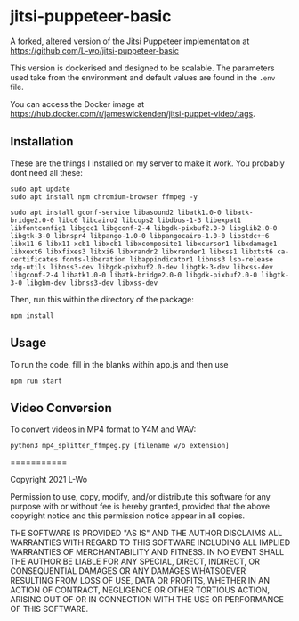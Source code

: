 # jitsi-puppeteer-basic
A forked, altered version of the Jitsi Puppeteer implementation at <https://github.com/L-wo/jitsi-puppeteer-basic>

This version is dockerised and designed to be scalable. The parameters used take from the environment and default values are found in the `.env` file.

You can access the Docker image at <https://hub.docker.com/r/jameswickenden/jitsi-puppet-video/tags>.

## Installation

These are the things I installed on my server to make it work. You probably dont need all these:

    sudo apt update
    sudo apt install npm chromium-browser ffmpeg -y

    sudo apt install gconf-service libasound2 libatk1.0-0 libatk-bridge2.0-0 libc6 libcairo2 libcups2 libdbus-1-3 libexpat1 libfontconfig1 libgcc1 libgconf-2-4 libgdk-pixbuf2.0-0 libglib2.0-0 libgtk-3-0 libnspr4 libpango-1.0-0 libpangocairo-1.0-0 libstdc++6 libx11-6 libx11-xcb1 libxcb1 libxcomposite1 libxcursor1 libxdamage1 libxext6 libxfixes3 libxi6 libxrandr2 libxrender1 libxss1 libxtst6 ca-certificates fonts-liberation libappindicator1 libnss3 lsb-release xdg-utils libnss3-dev libgdk-pixbuf2.0-dev libgtk-3-dev libxss-dev libgconf-2-4 libatk1.0-0 libatk-bridge2.0-0 libgdk-pixbuf2.0-0 libgtk-3-0 libgbm-dev libnss3-dev libxss-dev


Then, run this within the directory of the package:

    npm install

## Usage

To run the code, fill in the blanks within app.js and then use

    npm run start

## Video Conversion

To convert videos in MP4 format to Y4M and WAV:

    python3 mp4_splitter_ffmpeg.py [filename w/o extension]

===========

Copyright 2021 L-Wo

Permission to use, copy, modify, and/or distribute this software for any purpose with or without fee is hereby granted, provided that the above copyright notice and this permission notice appear in all copies.

THE SOFTWARE IS PROVIDED "AS IS" AND THE AUTHOR DISCLAIMS ALL WARRANTIES WITH REGARD TO THIS SOFTWARE INCLUDING ALL IMPLIED WARRANTIES OF MERCHANTABILITY AND FITNESS. IN NO EVENT SHALL THE AUTHOR BE LIABLE FOR ANY SPECIAL, DIRECT, INDIRECT, OR CONSEQUENTIAL DAMAGES OR ANY DAMAGES WHATSOEVER RESULTING FROM LOSS OF USE, DATA OR PROFITS, WHETHER IN AN ACTION OF CONTRACT, NEGLIGENCE OR OTHER TORTIOUS ACTION, ARISING OUT OF OR IN CONNECTION WITH THE USE OR PERFORMANCE OF THIS SOFTWARE.

